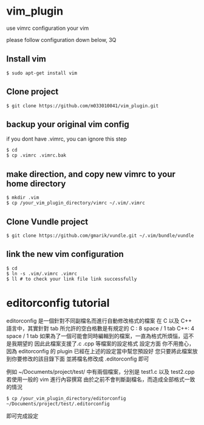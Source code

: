 # vim_plugin
use vimrc configuration your vim

please follow configuration down below, 3Q

## Install vim

    $ sudo apt-get install vim

## Clone project

    $ git clone https://github.com/m033010041/vim_plugin.git

## backup your original vim config

if you dont have .vimrc, you can ignore this step

    $ cd
    $ cp .vimrc .vimrc.bak

## make direction, and copy new vimrc to your home directory

    $ mkdir .vim
    $ cp /your_vim_plugin_directory/vimrc ~/.vim/.vimrc

## Clone Vundle project

    $ git clone https://github.com/gmarik/vundle.git ~/.vim/bundle/vundle

## link the new vim configuration

    $ cd
    $ ln -s .vim/.vimrc .vimrc
    $ ll # to check your link file link successfully


# editorconfig tutorial

editorconfig 是一個針對不同副檔名而進行自動修改格式的檔案
在 C 以及 C++ 語言中，其實針對 tab 所允許的空白格數是有規定的
C  : 8 space / 1 tab
C++: 4 space / 1 tab
如果為了一個可能會同時編輯到的檔案，一直為格式所煩惱，這不是我期望的
因此此檔案支援了.c .cpp 等檔案的設定格式
設定方面
你不用擔心，因為 editorconfig 的 plugin 已經在上述的設定當中幫您預設好
您只要將此檔案放到你要修改的該目錄下面
並將檔名修改成 .editorconfig 即可

例如 ~/Documents/project/test/ 中有兩個檔案，分別是 test1.c 以及 test2.cpp
若使用一般的 vim 進行內容撰寫
由於之前不會判斷副檔名，而造成全部格式一致的情況

    $ cp /your_vim_plugin_directory/editorconfig ~/Documents/project/test/.editorconfig

即可完成設定

